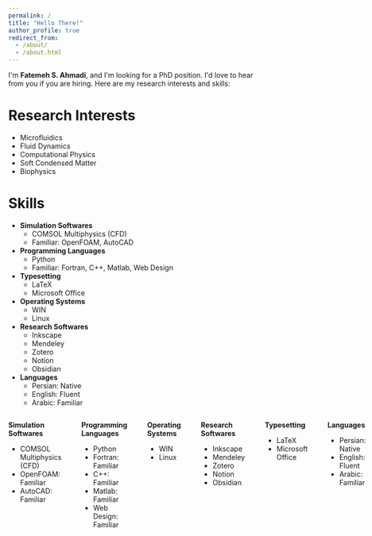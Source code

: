 ```yaml
---
permalink: /
title: "Hello There!"
author_profile: true
redirect_from: 
  - /about/
  - /about.html
---
```


 I'm **Fatemeh S. Ahmadi**, and I'm looking for a PhD position. I'd love to hear from you if you are hiring. Here are my research interests and skills:

Research Interests
======
- Microfluidics  
- Fluid Dynamics  
- Computational Physics 
- Soft Condensed Matter 
- Biophysics  

Skills
======
* **Simulation Softwares**
  * COMSOL Multiphysics (CFD)
  *  Familiar: OpenFOAM, AutoCAD
* **Programming Languages**
  * Python
  * Familiar: Fortran, C++, Matlab, Web Design
* **Typesetting**
  * LaTeX
  * Microsoft Office
* **Operating Systems**
  * WIN
  * Linux
* **Research Softwares**
  * Inkscape
  * Mendeley
  * Zotero
  * Notion
  * Obsidian
* **Languages**
  * Persian: Native
  * English: Fluent
  * Arabic: Familiar
 

<div style="display: flex; gap: 40px;">
    <div markdown="1">
  
  **Simulation Softwares**
  -  COMSOL Multiphysics (CFD)
  -  OpenFOAM: Familiar
  -  AutoCAD: Familiar

  </div>
  
  <div markdown="1">
  
  **Programming Languages**  
  - Python
  - Fortran: Familiar
  - C++: Familiar
  - Matlab: Familiar
  - Web Design: Familiar

  </div>
  <div markdown="1">
  
   **Operating Systems**  
  - WIN
  - Linux

  </div>
  
  <div markdown="1">
  
  **Research Softwares**  
  - Inkscape
  - Mendeley
  - Zotero
  - Notion
  - Obsidian

  </div>

  <div markdown="1">
  
  **Typesetting**  
  - LaTeX
  - Microsoft Office

  </div>

  <div markdown="1">
  
  **Languages**  
  - Persian: Native
  - English: Fluent
  - Arabic: Familiar

  </div>
</div>


